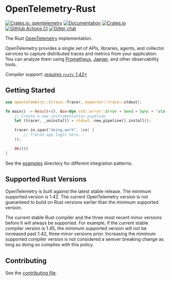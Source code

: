 # OpenTelemetry-Rust

[![Crates.io: opentelemetry](https://img.shields.io/crates/v/opentelemetry.svg)](https://crates.io/crates/opentelemetry)
[![Documentation](https://docs.rs/opentelemetry/badge.svg)](https://docs.rs/opentelemetry)
[![Crates.io](https://img.shields.io/crates/l/opentelemetry)](./LICENSE)
[![GitHub Actions CI](https://github.com/open-telemetry/opentelemetry-rust/workflows/CI/badge.svg)](https://github.com/open-telemetry/opentelemetry-rust/actions?query=workflow%3ACI+branch%3Amaster)
[![Gitter chat](https://img.shields.io/badge/gitter-join%20chat%20%E2%86%92-brightgreen.svg)](https://gitter.im/open-telemetry/opentelemetry-rust)

The Rust [OpenTelemetry](https://opentelemetry.io/) implementation.

OpenTelemetry provides a single set of APIs, libraries, agents, and collector
services to capture distributed traces and metrics from your application. You
can analyze them using [Prometheus], [Jaeger], and other observability tools.

*Compiler support: [requires `rustc` 1.42+][msrv]*

[Prometheus]: https://prometheus.io
[Jaeger]: https://www.jaegertracing.io
[msrv]: #supported-rust-versions

## Getting Started

```rust
use opentelemetry::{trace::Tracer, exporter::trace::stdout};

fn main() -> Result<(), Box<dyn std::error::Error + Send + Sync + 'static>> {
    // Create a new instrumentation pipeline
    let (tracer, _uninstall) = stdout::new_pipeline().install();

    tracer.in_span("doing_work", |cx| {
        // Traced app logic here...
    });

    Ok(())
}
```

See the [examples](./examples) directory for different integration patterns.

## Supported Rust Versions

OpenTelemetry is built against the latest stable release. The minimum supported
version is 1.42. The current OpenTelemetry version is not guaranteed to build
on Rust versions earlier than the minimum supported version.

The current stable Rust compiler and the three most recent minor versions
before it will always be supported. For example, if the current stable compiler
version is 1.45, the minimum supported version will not be increased past 1.42,
three minor versions prior. Increasing the minimum supported compiler version
is not considered a semver breaking change as long as doing so complies with
this policy.

## Contributing

See the [contributing file](CONTRIBUTING.md).
